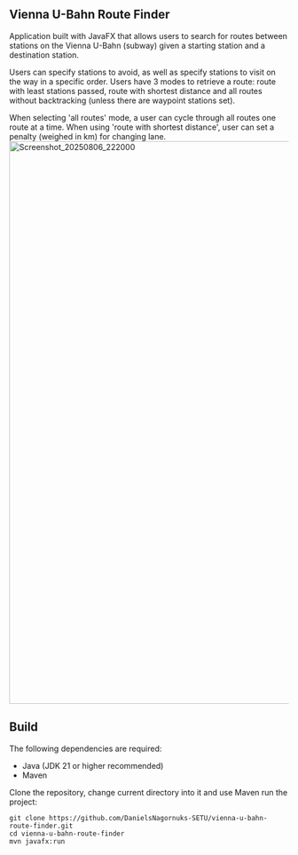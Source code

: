Vienna U-Bahn Route Finder 
--------------------------

Application built with JavaFX that allows users to search for routes between stations on the Vienna U-Bahn (subway) given a starting station and a destination station. 

Users can specify stations to avoid, as well as specify stations to visit on the way in a specific order. Users have 3 modes to retrieve a route: route with least stations passed, route with shortest distance and all routes without backtracking (unless there are waypoint stations set). 

When selecting 'all routes' mode, a user can cycle through all routes one route at a time. When using 'route with shortest distance', user can set a penalty (weighed in km) for changing lane.
<img width="1372" height="1014" alt="Screenshot_20250806_222000" src="https://github.com/user-attachments/assets/c0ba52ba-b959-4950-a0f1-d52858230748" />

Build
-----
The following dependencies are required:
  - Java (JDK 21 or higher recommended)
  - Maven

Clone the repository, change current directory into it and use Maven run the project:
```
git clone https://github.com/DanielsNagornuks-SETU/vienna-u-bahn-route-finder.git
cd vienna-u-bahn-route-finder
mvn javafx:run
```
